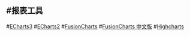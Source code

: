 #报表工具
--------------

#[ECharts3](http://echarts.baidu.com/)
#[ECharts2](http://echarts.baidu.com/echarts2/index.html)
#[FusionCharts](http://www.fusioncharts.com/dev/)
#[FusionCharts 中文版](http://fanyi.baidu.com/transpage?query=http%3A%2F%2Fwww.fusioncharts.com%2F&source=url&ie=utf8&from=auto&to=zh&render=1&origin=ps)
#[Highcharts](http://www.hcharts.cn/)




